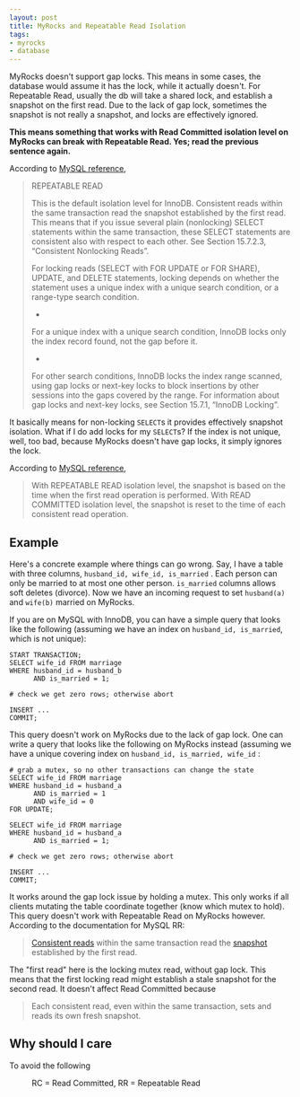 ```yaml
---
layout: post
title: MyRocks and Repeatable Read Isolation
tags:
- myrocks
- database
---
```


MyRocks doesn't support gap locks. This means in some cases, the database would assume it has the lock, while it actually doesn't. For Repeatable Read, usually the db will take a shared lock, and establish a snapshot on the first read. Due to the lack of gap lock, sometimes the snapshot is not really a snapshot, and locks are effectively ignored.

**This means something that works with Read Committed isolation level on MyRocks can break with Repeatable Read. Yes; read the previous sentence again.**

According to [MySQL reference](https://dev.mysql.com/doc/refman/8.0/en/innodb-transaction-isolation-levels.html),

<!--kg-card-begin: markdown-->

> REPEATABLE READ
> 
> This is the default isolation level for InnoDB. Consistent reads within the same transaction read the snapshot established by the first read. This means that if you issue several plain (nonlocking) SELECT statements within the same transaction, these SELECT statements are consistent also with respect to each other. See Section 15.7.2.3, “Consistent Nonlocking Reads”.
> 
> For locking reads (SELECT with FOR UPDATE or FOR SHARE), UPDATE, and DELETE statements, locking depends on whether the statement uses a unique index with a unique search condition, or a range-type search condition.
> 
> - 
> 
> For a unique index with a unique search condition, InnoDB locks only the index record found, not the gap before it.
> 
> - 
> 
> For other search conditions, InnoDB locks the index range scanned, using gap locks or next-key locks to block insertions by other sessions into the gaps covered by the range. For information about gap locks and next-key locks, see Section 15.7.1, “InnoDB Locking”.

<!--kg-card-end: markdown-->

It basically means for non-locking `SELECT`s it provides effectively snapshot isolation. What if I do add locks for my `SELECT`s? If the index is not unique, well, too bad, because MyRocks doesn't have gap locks, it simply ignores the lock.

According to [MySQL reference](https://dev.mysql.com/doc/refman/8.0/en/glossary.html#glos_consistent_read),

<!--kg-card-begin: markdown-->

> With REPEATABLE READ isolation level, the snapshot is based on the time when the first read operation is performed. With READ COMMITTED isolation level, the snapshot is reset to the time of each consistent read operation.

<!--kg-card-end: markdown-->
## Example

Here's a concrete example where things can go wrong. Say, I have a table with three columns, `husband_id, wife_id, is_married` . Each person can only be married to at most one other person. `is_married` columns allows soft deletes (divorce). Now we have an incoming request to set `husband(a)` and `wife(b)` married on MyRocks.

If you are on MySQL with InnoDB, you can have a simple query that looks like the following (assuming we have an index on `husband_id, is_married`, which is not unique):

<!--kg-card-begin: markdown-->

    START TRANSACTION;
    SELECT wife_id FROM marriage
    WHERE husband_id = husband_b
          AND is_married = 1;
          
    # check we get zero rows; otherwise abort
    
    INSERT ...
    COMMIT;

<!--kg-card-end: markdown-->

This query doesn't work on MyRocks due to the lack of gap lock. One can write a query that looks like the following on MyRocks instead (assuming we have a unique covering index on `husband_id, is_married, wife_id` :

<!--kg-card-begin: markdown-->

    
    # grab a mutex, so no other transactions can change the state
    SELECT wife_id FROM marriage
    WHERE husband_id = husband_a
          AND is_married = 1
          AND wife_id = 0
    FOR UPDATE;
    
    SELECT wife_id FROM marriage
    WHERE husband_id = husband_a
          AND is_married = 1;
          
    # check we get zero rows; otherwise abort  
    
    INSERT ...
    COMMIT;

<!--kg-card-end: markdown-->

It works around the gap lock issue by holding a mutex. This only works if all clients mutating the table coordinate together (know which mutex to hold). This query doesn't work with Repeatable Read on MyRocks however. According to the documentation for MySQL RR:

> [Consistent reads](https://dev.mysql.com/doc/refman/8.0/en/glossary.html#glos_consistent_read) within the same transaction read the [snapshot](https://dev.mysql.com/doc/refman/8.0/en/glossary.html#glos_snapshot) established by the first read.

The "first read" here is the locking mutex read, without gap lock. This means that the first locking read might establish a stale snapshot for the second read. It doesn't affect Read Committed because

> Each consistent read, even within the same transaction, sets and reads its own fresh snapshot.

## Why should I care

To avoid the following

<figure class="kg-card kg-image-card kg-card-hascaption"><img src=" __GHOST_URL__ /content/images/2021/05/5a2hto.jpg" class="kg-image" alt loading="lazy"><figcaption>RC = Read Committed, RR = Repeatable Read</figcaption></figure>